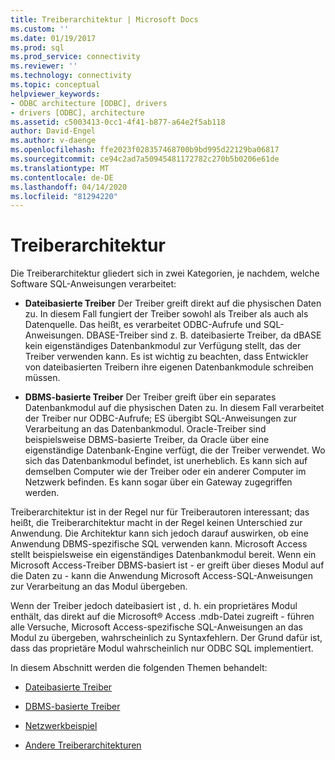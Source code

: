 ```yaml
---
title: Treiberarchitektur | Microsoft Docs
ms.custom: ''
ms.date: 01/19/2017
ms.prod: sql
ms.prod_service: connectivity
ms.reviewer: ''
ms.technology: connectivity
ms.topic: conceptual
helpviewer_keywords:
- ODBC architecture [ODBC], drivers
- drivers [ODBC], architecture
ms.assetid: c5003413-0cc1-4f41-b877-a64e2f5ab118
author: David-Engel
ms.author: v-daenge
ms.openlocfilehash: ffe2023f028357468700b9bd995d22129ba06817
ms.sourcegitcommit: ce94c2ad7a50945481172782c270b5b0206e61de
ms.translationtype: MT
ms.contentlocale: de-DE
ms.lasthandoff: 04/14/2020
ms.locfileid: "81294220"
---
```

# <a name="driver-architecture"></a>Treiberarchitektur
Die Treiberarchitektur gliedert sich in zwei Kategorien, je nachdem, welche Software SQL-Anweisungen verarbeitet:  
  
-   **Dateibasierte Treiber** Der Treiber greift direkt auf die physischen Daten zu. In diesem Fall fungiert der Treiber sowohl als Treiber als auch als Datenquelle. Das heißt, es verarbeitet ODBC-Aufrufe und SQL-Anweisungen. DBASE-Treiber sind z. B. dateibasierte Treiber, da dBASE kein eigenständiges Datenbankmodul zur Verfügung stellt, das der Treiber verwenden kann. Es ist wichtig zu beachten, dass Entwickler von dateibasierten Treibern ihre eigenen Datenbankmodule schreiben müssen.  
  
-   **DBMS-basierte Treiber** Der Treiber greift über ein separates Datenbankmodul auf die physischen Daten zu. In diesem Fall verarbeitet der Treiber nur ODBC-Aufrufe; ES übergibt SQL-Anweisungen zur Verarbeitung an das Datenbankmodul. Oracle-Treiber sind beispielsweise DBMS-basierte Treiber, da Oracle über eine eigenständige Datenbank-Engine verfügt, die der Treiber verwendet. Wo sich das Datenbankmodul befindet, ist unerheblich. Es kann sich auf demselben Computer wie der Treiber oder ein anderer Computer im Netzwerk befinden. Es kann sogar über ein Gateway zugegriffen werden.  
  
 Treiberarchitektur ist in der Regel nur für Treiberautoren interessant; das heißt, die Treiberarchitektur macht in der Regel keinen Unterschied zur Anwendung. Die Architektur kann sich jedoch darauf auswirken, ob eine Anwendung DBMS-spezifische SQL verwenden kann. Microsoft Access stellt beispielsweise ein eigenständiges Datenbankmodul bereit. Wenn ein Microsoft Access-Treiber DBMS-basiert ist - er greift über dieses Modul auf die Daten zu - kann die Anwendung Microsoft Access-SQL-Anweisungen zur Verarbeitung an das Modul übergeben.  
  
 Wenn der Treiber jedoch dateibasiert ist , d. h. ein proprietäres Modul enthält, das direkt auf die Microsoft® Access .mdb-Datei zugreift - führen alle Versuche, Microsoft Access-spezifische SQL-Anweisungen an das Modul zu übergeben, wahrscheinlich zu Syntaxfehlern. Der Grund dafür ist, dass das proprietäre Modul wahrscheinlich nur ODBC SQL implementiert.  
  
 In diesem Abschnitt werden die folgenden Themen behandelt:  
  
-   [Dateibasierte Treiber](../../odbc/reference/file-based-drivers.md)  
  
-   [DBMS-basierte Treiber](../../odbc/reference/dbms-based-drivers.md)  
  
-   [Netzwerkbeispiel](../../odbc/reference/network-example.md)  
  
-   [Andere Treiberarchitekturen](../../odbc/reference/other-driver-architectures.md)
